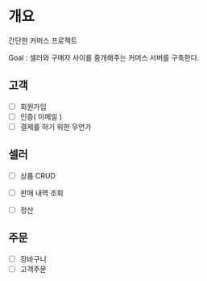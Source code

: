 # 개요
간단한 커머스 프로젝트

Goal : 셀러와 구매자 사이를 중개해주는 커머스 서버를 구축한다.

## 고객
- [ ] 회원가입
- [ ] 인증( 이메일 )
- [ ] 결제를 하기 위한 무언가

## 셀러
- [ ] 상품 CRUD
- [ ] 판매 내역 조회
- [ ] 정산


## 주문
- [ ] 장바구니
- [ ] 고객주문
